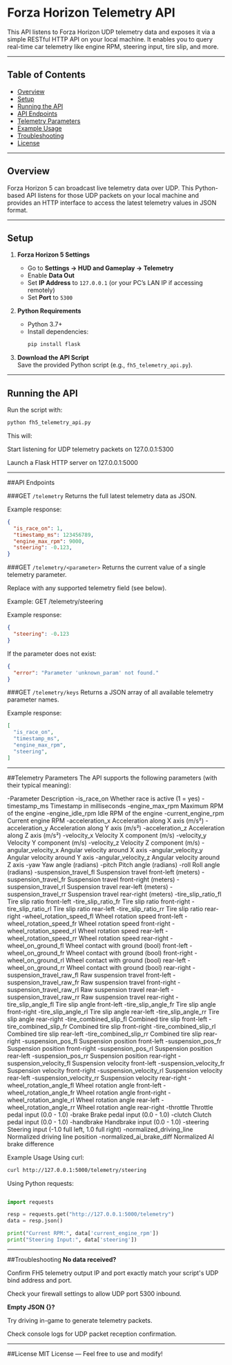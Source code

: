 # Forza Horizon Telemetry API

This API listens to Forza Horizon UDP telemetry data and exposes it via a simple RESTful HTTP API on your local machine. It enables you to query real-time car telemetry like engine RPM, steering input, tire slip, and more.

---

## Table of Contents

- [Overview](#overview)  
- [Setup](#setup)  
- [Running the API](#running-the-api)  
- [API Endpoints](#api-endpoints)  
- [Telemetry Parameters](#telemetry-parameters)  
- [Example Usage](#example-usage)  
- [Troubleshooting](#troubleshooting)  
- [License](#license)

---

## Overview

Forza Horizon 5 can broadcast live telemetry data over UDP. This Python-based API listens for those UDP packets on your local machine and provides an HTTP interface to access the latest telemetry values in JSON format.

---

## Setup

1. **Forza Horizon 5 Settings**  
   - Go to **Settings → HUD and Gameplay → Telemetry**  
   - Enable **Data Out**  
   - Set **IP Address** to `127.0.0.1` (or your PC’s LAN IP if accessing remotely)  
   - Set **Port** to `5300`  

2. **Python Requirements**  
   - Python 3.7+  
   - Install dependencies:  
     ```bash
     pip install flask
     ```

3. **Download the API Script**  
   Save the provided Python script (e.g., `fh5_telemetry_api.py`).

---

## Running the API

Run the script with:

```bash
python fh5_telemetry_api.py
```
This will:

Start listening for UDP telemetry packets on 127.0.0.1:5300

Launch a Flask HTTP server on 127.0.0.1:5000

---

##API Endpoints

###GET `/telemetry`
Returns the full latest telemetry data as JSON.

Example response:

```json
{
  "is_race_on": 1,
  "timestamp_ms": 123456789,
  "engine_max_rpm": 9000,
  "steering": -0.123,
}
```
###GET `/telemetry/<parameter>`
Returns the current value of a single telemetry parameter.

Replace <parameter> with any supported telemetry field (see below).

Example:
GET /telemetry/steering

Example response:

```json
{
  "steering": -0.123
}
```
If the parameter does not exist:

```json
{
  "error": "Parameter 'unknown_param' not found."
}
```
###GET `/telemetry/keys`
Returns a JSON array of all available telemetry parameter names.

Example response:

```json
[
  "is_race_on",
  "timestamp_ms",
  "engine_max_rpm",
  "steering",
]
```

---

##Telemetry Parameters
The API supports the following parameters (with their typical meaning):

-Parameter	Description
-is_race_on	Whether race is active (1 = yes)
-timestamp_ms	Timestamp in milliseconds
-engine_max_rpm	Maximum RPM of the engine
-engine_idle_rpm	Idle RPM of the engine
-current_engine_rpm	Current engine RPM
-acceleration_x	Acceleration along X axis (m/s²)
-acceleration_y	Acceleration along Y axis (m/s²)
-acceleration_z	Acceleration along Z axis (m/s²)
-velocity_x	Velocity X component (m/s)
-velocity_y	Velocity Y component (m/s)
-velocity_z	Velocity Z component (m/s)
-angular_velocity_x	Angular velocity around X axis
-angular_velocity_y	Angular velocity around Y axis
-angular_velocity_z	Angular velocity around Z axis
-yaw	Yaw angle (radians)
-pitch	Pitch angle (radians)
-roll	Roll angle (radians)
-suspension_travel_fl	Suspension travel front-left (meters)
-suspension_travel_fr	Suspension travel front-right (meters)
-suspension_travel_rl	Suspension travel rear-left (meters)
-suspension_travel_rr	Suspension travel rear-right (meters)
-tire_slip_ratio_fl	Tire slip ratio front-left
-tire_slip_ratio_fr	Tire slip ratio front-right
-tire_slip_ratio_rl	Tire slip ratio rear-left
-tire_slip_ratio_rr	Tire slip ratio rear-right
-wheel_rotation_speed_fl	Wheel rotation speed front-left
-wheel_rotation_speed_fr	Wheel rotation speed front-right
-wheel_rotation_speed_rl	Wheel rotation speed rear-left
-wheel_rotation_speed_rr	Wheel rotation speed rear-right
-wheel_on_ground_fl	Wheel contact with ground (bool) front-left
-wheel_on_ground_fr	Wheel contact with ground (bool) front-right
-wheel_on_ground_rl	Wheel contact with ground (bool) rear-left
-wheel_on_ground_rr	Wheel contact with ground (bool) rear-right
-suspension_travel_raw_fl	Raw suspension travel front-left
-suspension_travel_raw_fr	Raw suspension travel front-right
-suspension_travel_raw_rl	Raw suspension travel rear-left
-suspension_travel_raw_rr	Raw suspension travel rear-right
-tire_slip_angle_fl	Tire slip angle front-left
-tire_slip_angle_fr	Tire slip angle front-right
-tire_slip_angle_rl	Tire slip angle rear-left
-tire_slip_angle_rr	Tire slip angle rear-right
-tire_combined_slip_fl	Combined tire slip front-left
-tire_combined_slip_fr	Combined tire slip front-right
-tire_combined_slip_rl	Combined tire slip rear-left
-tire_combined_slip_rr	Combined tire slip rear-right
-suspension_pos_fl	Suspension position front-left
-suspension_pos_fr	Suspension position front-right
-suspension_pos_rl	Suspension position rear-left
-suspension_pos_rr	Suspension position rear-right
-suspension_velocity_fl	Suspension velocity front-left
-suspension_velocity_fr	Suspension velocity front-right
-suspension_velocity_rl	Suspension velocity rear-left
-suspension_velocity_rr	Suspension velocity rear-right
-wheel_rotation_angle_fl	Wheel rotation angle front-left
-wheel_rotation_angle_fr	Wheel rotation angle front-right
-wheel_rotation_angle_rl	Wheel rotation angle rear-left
-wheel_rotation_angle_rr	Wheel rotation angle rear-right
-throttle	Throttle pedal input (0.0 - 1.0)
-brake	Brake pedal input (0.0 - 1.0)
-clutch	Clutch pedal input (0.0 - 1.0)
-handbrake	Handbrake input (0.0 - 1.0)
-steering	Steering input (-1.0 full left, 1.0 full right)
-normalized_driving_line	Normalized driving line position
-normalized_ai_brake_diff	Normalized AI brake difference

Example Usage
Using curl:
```bash
curl http://127.0.0.1:5000/telemetry/steering
```
Using Python requests:
```python

import requests

resp = requests.get("http://127.0.0.1:5000/telemetry")
data = resp.json()

print("Current RPM:", data['current_engine_rpm'])
print("Steering Input:", data['steering'])
```

---

##Troubleshooting
**No data received?**

Confirm FH5 telemetry output IP and port exactly match your script's UDP bind address and port.

Check your firewall settings to allow UDP port 5300 inbound.

**Empty JSON {}?**

Try driving in-game to generate telemetry packets.

Check console logs for UDP packet reception confirmation.

---

##License
MIT License — Feel free to use and modify!
